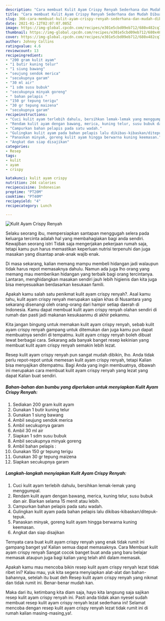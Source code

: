 ```yaml
---
description: "Cara membuat Kulit Ayam Crispy Renyah Sederhana dan Mudah Dibuat"
title: "Cara membuat Kulit Ayam Crispy Renyah Sederhana dan Mudah Dibuat"
slug: 366-cara-membuat-kulit-ayam-crispy-renyah-sederhana-dan-mudah-dibuat
date: 2021-01-12T02:07:07.085Z
image: https://img-global.cpcdn.com/recipes/e301e5cbd09eb712/680x482cq70/kulit-ayam-crispy-renyah-foto-resep-utama.jpg
thumbnail: https://img-global.cpcdn.com/recipes/e301e5cbd09eb712/680x482cq70/kulit-ayam-crispy-renyah-foto-resep-utama.jpg
cover: https://img-global.cpcdn.com/recipes/e301e5cbd09eb712/680x482cq70/kulit-ayam-crispy-renyah-foto-resep-utama.jpg
author: Johnny Collins
ratingvalue: 4.6
reviewcount: 13
recipeingredient:
- "200 gram kulit ayam"
- "1 butir kuning telur"
- "1 siung bawang"
- "seujung sendok merica"
- "secukupnya garam"
- "30 ml air"
- "1 sdm susu bubuk"
- "secukupnya minyak goreng"
- " bahan pelapis "
- "150 gr tepung terigu"
- "30 gr tepung maizena"
- "secukupnya garam"
recipeinstructions:
- "Cuci kulit ayam terlebih dahulu, bersihkan lemak-lemak yang menggumpal."
- "Rendam kulit ayam dengan bawang, merica, kuning telur, susu bubuk dan air. Biarkan selama 15 menit atau lebih."
- "Campurkan bahan pelapis pada satu wadah."
- "Gulingkan kulit ayam pada bahan pelapis lalu dikibas-kibaskan/ditepuk-tepuk."
- "Panaskan minyak, goreng kulit ayam hingga berwarna kuning keemasan."
- "Angkat dan siap disajikan"
categories:
- Resep
tags:
- kulit
- ayam
- crispy

katakunci: kulit ayam crispy 
nutrition: 244 calories
recipecuisine: Indonesian
preptime: "PT20M"
cooktime: "PT40M"
recipeyield: "4"
recipecategory: Lunch

---
```



![Kulit Ayam Crispy Renyah](https://img-global.cpcdn.com/recipes/e301e5cbd09eb712/680x482cq70/kulit-ayam-crispy-renyah-foto-resep-utama.jpg)

Selaku seorang ibu, mempersiapkan santapan menggugah selera pada keluarga tercinta adalah hal yang membahagiakan bagi anda sendiri. Kewajiban seorang istri Tidak saja mengerjakan pekerjaan rumah saja, tetapi kamu pun harus memastikan keperluan nutrisi terpenuhi dan juga masakan yang disantap anak-anak wajib enak.

Di masa  sekarang, kalian memang mampu membeli hidangan jadi walaupun tidak harus repot memasaknya dahulu. Namun ada juga lho orang yang memang mau memberikan hidangan yang terbaik bagi orang tercintanya. Lantaran, menghidangkan masakan sendiri jauh lebih higienis dan kita juga bisa menyesuaikan berdasarkan kesukaan famili. 



Apakah kamu salah satu penikmat kulit ayam crispy renyah?. Asal kamu tahu, kulit ayam crispy renyah merupakan sajian khas di Nusantara yang sekarang disenangi oleh orang-orang dari hampir setiap daerah di Indonesia. Kamu dapat membuat kulit ayam crispy renyah olahan sendiri di rumah dan pasti jadi makanan kesukaanmu di akhir pekanmu.

Kita jangan bingung untuk memakan kulit ayam crispy renyah, sebab kulit ayam crispy renyah gampang untuk ditemukan dan juga kamu pun dapat membuatnya sendiri di tempatmu. kulit ayam crispy renyah boleh dibuat lewat berbagai cara. Sekarang ada banyak banget resep kekinian yang membuat kulit ayam crispy renyah semakin lebih lezat.

Resep kulit ayam crispy renyah pun sangat mudah dibikin, lho. Anda tidak perlu repot-repot untuk memesan kulit ayam crispy renyah, tetapi Kalian bisa menyajikan ditempatmu. Bagi Anda yang ingin membuatnya, dibawah ini merupakan cara membuat kulit ayam crispy renyah yang lezat yang dapat Kalian buat sendiri.

<!--inarticleads1-->

##### Bahan-bahan dan bumbu yang diperlukan untuk menyiapkan Kulit Ayam Crispy Renyah:

1. Sediakan 200 gram kulit ayam
1. Gunakan 1 butir kuning telur
1. Gunakan 1 siung bawang
1. Ambil seujung sendok merica
1. Ambil secukupnya garam
1. Ambil 30 ml air
1. Siapkan 1 sdm susu bubuk
1. Ambil secukupnya minyak goreng
1. Ambil  bahan pelapis :
1. Gunakan 150 gr tepung terigu
1. Gunakan 30 gr tepung maizena
1. Siapkan secukupnya garam




<!--inarticleads2-->

##### Langkah-langkah menyiapkan Kulit Ayam Crispy Renyah:

1. Cuci kulit ayam terlebih dahulu, bersihkan lemak-lemak yang menggumpal.
1. Rendam kulit ayam dengan bawang, merica, kuning telur, susu bubuk dan air. Biarkan selama 15 menit atau lebih.
1. Campurkan bahan pelapis pada satu wadah.
1. Gulingkan kulit ayam pada bahan pelapis lalu dikibas-kibaskan/ditepuk-tepuk.
1. Panaskan minyak, goreng kulit ayam hingga berwarna kuning keemasan.
1. Angkat dan siap disajikan




Ternyata cara buat kulit ayam crispy renyah yang enak tidak rumit ini gampang banget ya! Kalian semua dapat memasaknya. Cara Membuat kulit ayam crispy renyah Sangat cocok banget buat anda yang baru belajar memasak ataupun juga bagi kalian yang telah ahli dalam memasak.

Apakah kamu mau mencoba bikin resep kulit ayam crispy renyah lezat tidak ribet ini? Kalau mau, yuk kita segera menyiapkan alat-alat dan bahan-bahannya, setelah itu buat deh Resep kulit ayam crispy renyah yang nikmat dan tidak rumit ini. Benar-benar mudah kan. 

Maka dari itu, ketimbang kita diam saja, hayo kita langsung saja sajikan resep kulit ayam crispy renyah ini. Pasti anda tiidak akan nyesel sudah membuat resep kulit ayam crispy renyah lezat sederhana ini! Selamat mencoba dengan resep kulit ayam crispy renyah lezat tidak rumit ini di rumah kalian masing-masing,ya!.


